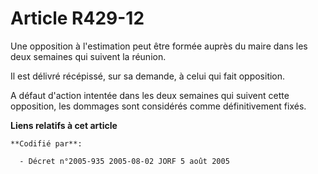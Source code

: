 # Article R429-12

Une opposition à l'estimation peut être formée auprès du maire dans les deux semaines qui suivent la réunion.

Il est délivré récépissé, sur sa demande, à celui qui fait opposition.

A défaut d'action intentée dans les deux semaines qui suivent cette opposition, les dommages sont considérés comme
définitivement fixés.

**Liens relatifs à cet article**

	**Codifié par**:

	  - Décret n°2005-935 2005-08-02 JORF 5 août 2005
